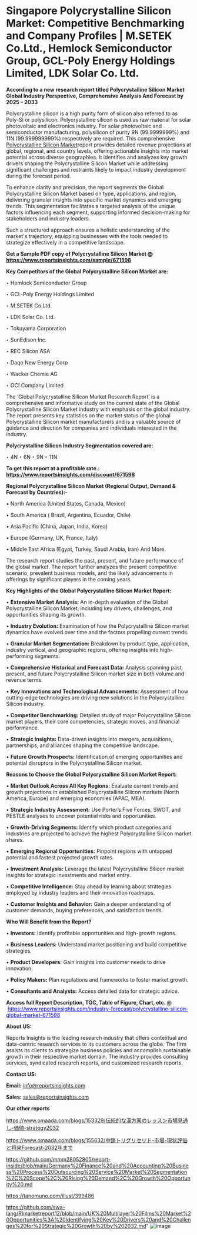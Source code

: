 # Singapore Polycrystalline Silicon Market: Competitive Benchmarking and Company Profiles | M.SETEK Co.Ltd., Hemlock Semiconductor Group, GCL-Poly Energy Holdings Limited, LDK Solar Co. Ltd.

<strong>According to a new research report titled Polycrystalline Silicon Market Global Industry Perspective, Comprehensive Analysis And Forecast by 2025 – 2033</strong>

Polycrystalline silicon is a high purity form of silicon also referred to as Poly-Si or polysilicon. Polycrystalline silicon is used as raw material for solar photovoltaic and electronics industry. For solar photovoltaic and semiconductor manufacturing, polysilicon of purity 9N (99.9999999%) and 11N (99.999999999%) respectively are required. This comprehensive <a href=https://www.reportsinsights.com/sample/671598>Polycrystalline Silicon Market</a>report provides detailed revenue projections at global, regional, and country levels, offering actionable insights into market potential across diverse geographies. It identifies and analyzes key growth drivers shaping the Polycrystalline Silicon Market while addressing significant challenges and restraints likely to impact industry development during the forecast period.

To enhance clarity and precision, the report segments the Global Polycrystalline Silicon Market based on type, applications, and region, delivering granular insights into specific market dynamics and emerging trends. This segmentation facilitates a targeted analysis of the unique factors influencing each segment, supporting informed decision-making for stakeholders and industry leaders.

Such a structured approach ensures a holistic understanding of the market's trajectory, equipping businesses with the tools needed to strategize effectively in a competitive landscape.

<strong>Get a Sample PDF copy of Polycrystalline Silicon Market </strong><strong>@<a href=https://www.reportsinsights.com/sample/671598 style=color:#0000ff;> https://www.reportsinsights.com/sample/671598</a></strong></font>

<strong>Key Competitors of the Global Polycrystalline Silicon Market are:</strong>

‣ Hemlock Semiconductor Group

‣ GCL-Poly Energy Holdings Limited

‣ M.SETEK Co.Ltd.

‣ LDK Solar Co. Ltd.

‣ Tokuyama Corporation

‣ SunEdison Inc.

‣ REC Silicon ASA

‣ Daqo New Energy Corp

‣ Wacker Chemie AG

‣ OCI Company Limited

The ‘Global Polycrystalline Silicon Market Research Report’ is a comprehensive and informative study on the current state of the Global Polycrystalline Silicon Market industry with emphasis on the global industry. The report presents key statistics on the market status of the global Polycrystalline Silicon market manufacturers and is a valuable source of guidance and direction for companies and individuals interested in the industry.

<strong>Polycrystalline Silicon Industry Segmentation covered are:</strong>

‣ 4N
‣ 6N
‣ 9N
‣ 11N

<strong>To get this report at a profitable rate.: <a href=https://www.reportsinsights.com/discount/671598 style=color:#0000ff;>https://www.reportsinsights.com/discount/671598</a></strong></font>

<strong>Regional Polycrystalline Silicon Market (Regional Output, Demand &amp; Forecast by Countries):-</strong>

• North America (United States, Canada, Mexico)

• South America ( Brazil, Argentina, Ecuador, Chile)

• Asia Pacific (China, Japan, India, Korea)

• Europe (Germany, UK, France, Italy)

• Middle East Africa (Egypt, Turkey, Saudi Arabia, Iran) And More.

The research report studies the past, present, and future performance of the global market. The report further analyzes the present competitive scenario, prevalent business models, and the likely advancements in offerings by significant players in the coming years.

<strong>Key Highlights of the Global Polycrystalline Silicon Market Report:</strong>

• <strong>Extensive Market Analysis:</strong> An in-depth evaluation of the Global Polycrystalline Silicon Market, including key drivers, challenges, and opportunities shaping its growth.

• <strong>Industry Evolution:</strong> Examination of how the Polycrystalline Silicon market dynamics have evolved over time and the factors propelling current trends.

• <strong>Granular Market Segmentation:</strong> Breakdown by product type, application, industry vertical, and geographic regions, offering insights into high-performing segments.

• <strong>Comprehensive Historical and Forecast Data:</strong> Analysis spanning past, present, and future Polycrystalline Silicon market size in both volume and revenue terms.

• <strong>Key Innovations and Technological Advancements:</strong> Assessment of how cutting-edge technologies are driving new solutions in the Polycrystalline Silicon industry.

• <strong>Competitor Benchmarking:</strong> Detailed study of major Polycrystalline Silicon market players, their core competencies, strategic moves, and financial performance.

• <strong>Strategic Insights:</strong> Data-driven insights into mergers, acquisitions, partnerships, and alliances shaping the competitive landscape.

• <strong>Future Growth Prospects:</strong> Identification of emerging opportunities and potential disruptors in the Polycrystalline Silicon market.

<strong>Reasons to Choose the Global Polycrystalline Silicon Market Report:</strong>

• <strong>Market Outlook Across All Key Regions:</strong> Evaluate current trends and growth projections in established Polycrystalline Silicon markets (North America, Europe) and emerging economies (APAC, MEA).

• <strong>Strategic Industry Assessment:</strong> Use Porter’s Five Forces, SWOT, and PESTLE analyses to uncover potential risks and opportunities.

• <strong>Growth-Driving Segments:</strong> Identify which product categories and industries are projected to achieve the highest Polycrystalline Silicon market shares.

• <strong>Emerging Regional Opportunities:</strong> Pinpoint regions with untapped potential and fastest projected growth rates.

• <strong>Investment Analysis:</strong> Leverage the latest Polycrystalline Silicon market insights for strategic investments and market entry.

• <strong>Competitive Intelligence:</strong> Stay ahead by learning about strategies employed by industry leaders and their innovation roadmaps.

• <strong>Customer Insights and Behavior:</strong> Gain a deeper understanding of customer demands, buying preferences, and satisfaction trends.

<strong>Who Will Benefit from the Report?</strong>

• <strong>Investors:</strong> Identify profitable opportunities and high-growth regions.

• <strong>Business Leaders:</strong> Understand market positioning and build competitive strategies.

• <strong>Product Developers:</strong> Gain insights into customer needs to drive innovation.

• <strong>Policy Makers:</strong> Plan regulations and frameworks to foster market growth.

• <strong>Consultants and Analysts:</strong> Access detailed data for strategic advice.
</ul>
<strong>Access full Report Description, TOC, Table of Figure, Chart, etc. </strong>@  <a href=https://www.reportsinsights.com/industry-forecast/polycrystalline-silicon-global-market-671598 style=color:#0000ff;>https://www.reportsinsights.com/industry-forecast/polycrystalline-silicon-global-market-671598</a></font>

<strong><strong>About US</strong>:</strong>

Reports Insights is the leading research industry that offers contextual and data-centric research services to its customers across the globe. The firm assists its clients to strategize business policies and accomplish sustainable growth in their respective market domain. The industry provides consulting services, syndicated research reports, and customized research reports.

<strong>Contact US:</strong>

<p class=""""><b>Email:</b> <a href=mailto:info@reportsinsights.com>info@reportsinsights.com</a></p>
<p class=""""><b>Sales:</b> <a href=mailto:sales@reportsinsights.com>sales@reportsinsights.com</a></p>

<strong>Our other reports</strong>

<a href=https://www.omaada.com/blogs/153329/伝統的な漢方薬のレッスン市場見通し-価値-strategy2032>https://www.omaada.com/blogs/153329/伝統的な漢方薬のレッスン市場見通し-価値-strategy2032</a>

<a href=https://www.omaada.com/blogs/155632/中鎖トリグリセリド-市場-現状評価と将来Forecast-2032年まで>https://www.omaada.com/blogs/155632/中鎖トリグリセリド-市場-現状評価と将来Forecast-2032年まで</a>

<a href=https://github.com/mmm28052805/report-inside/blob/main/Germany%20Finance%20and%20Accounting%20Business%20Process%20Outsourcing%20Service%20Market%20Segmentation%2C%20Scope%2C%20Rising%20Demand%2C%20Growth%20Opportunity%20.md>https://github.com/mmm28052805/report-inside/blob/main/Germany%20Finance%20and%20Accounting%20Business%20Process%20Outsourcing%20Service%20Market%20Segmentation%2C%20Scope%2C%20Rising%20Demand%2C%20Growth%20Opportunity%20.md</a>

<a href=https://tanomuno.com/illust/399486>https://tanomuno.com/illust/399486</a>

<a href=https://github.com/swa-lang/RImarketreport12/blob/main/UK%20Multilayer%20Films%20Market%20Opportunities%3A%20Identifying%20Key%20Drivers%20and%20Challenges%20for%20Strategic%20Growth%20by%202032.md>https://github.com/swa-lang/RImarketreport12/blob/main/UK%20Multilayer%20Films%20Market%20Opportunities%3A%20Identifying%20Key%20Drivers%20and%20Challenges%20for%20Strategic%20Growth%20by%202032.md</a>"
![image](https://github.com/user-attachments/assets/1dbd6d2d-0feb-4d4b-8950-68c8fe0646cd)
